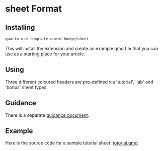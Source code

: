 # sheet Format

## Installing

```bash
quarto use template david-hodge/sheet
```

This will install the extension and create an example qmd file that you can use as a starting place for your article.

## Using

Three different coloured headers are pre-defined via 'tutorial', 'lab' and 'bonus' sheet types.

## Guidance

There is a separate [guidance document](guide.md).

## Example

Here is the source code for a sample tutorial sheet: [tutorial.qmd](tutorial.qmd).
